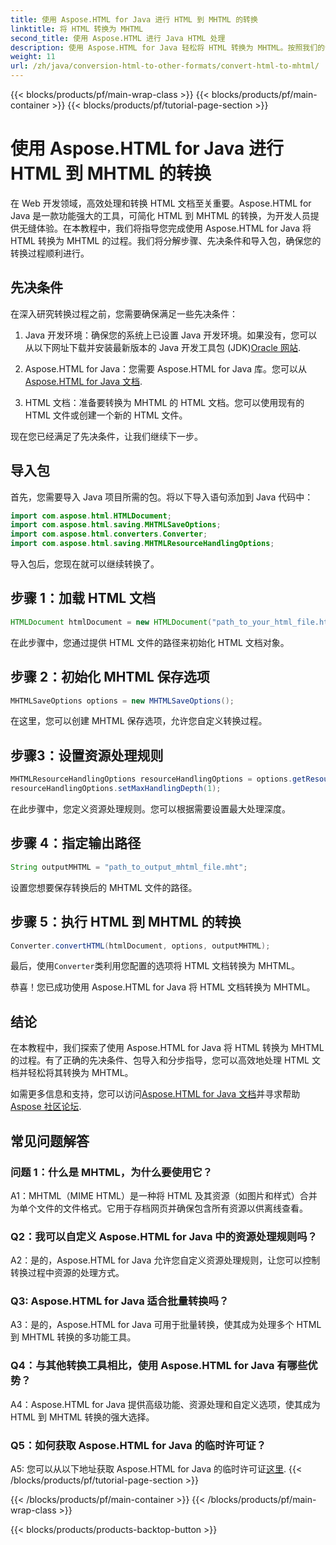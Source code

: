 ```yaml
---
title: 使用 Aspose.HTML for Java 进行 HTML 到 MHTML 的转换
linktitle: 将 HTML 转换为 MHTML
second_title: 使用 Aspose.HTML 进行 Java HTML 处理
description: 使用 Aspose.HTML for Java 轻松将 HTML 转换为 MHTML。按照我们的分步指南进行高效的 HTML 到 MHTML 转换。
weight: 11
url: /zh/java/conversion-html-to-other-formats/convert-html-to-mhtml/
---
```


{{< blocks/products/pf/main-wrap-class >}}
{{< blocks/products/pf/main-container >}}
{{< blocks/products/pf/tutorial-page-section >}}

# 使用 Aspose.HTML for Java 进行 HTML 到 MHTML 的转换

在 Web 开发领域，高效处理和转换 HTML 文档至关重要。Aspose.HTML for Java 是一款功能强大的工具，可简化 HTML 到 MHTML 的转换，为开发人员提供无缝体验。在本教程中，我们将指导您完成使用 Aspose.HTML for Java 将 HTML 转换为 MHTML 的过程。我们将分解步骤、先决条件和导入包，确保您的转换过程顺利进行。

## 先决条件

在深入研究转换过程之前，您需要确保满足一些先决条件：

1. Java 开发环境：确保您的系统上已设置 Java 开发环境。如果没有，您可以从以下网址下载并安装最新版本的 Java 开发工具包 (JDK)[Oracle 网站](https://www.oracle.com/java/technologies/javase-downloads.html).

2.  Aspose.HTML for Java：您需要 Aspose.HTML for Java 库。您可以从[Aspose.HTML for Java 文档](https://reference.aspose.com/html/java/).

3. HTML 文档：准备要转换为 MHTML 的 HTML 文档。您可以使用现有的 HTML 文件或创建一个新的 HTML 文件。

现在您已经满足了先决条件，让我们继续下一步。

## 导入包

首先，您需要导入 Java 项目所需的包。将以下导入语句添加到 Java 代码中：

```java
import com.aspose.html.HTMLDocument;
import com.aspose.html.saving.MHTMLSaveOptions;
import com.aspose.html.converters.Converter;
import com.aspose.html.saving.MHTMLResourceHandlingOptions;
```

导入包后，您现在就可以继续转换了。

## 步骤 1：加载 HTML 文档

```java
HTMLDocument htmlDocument = new HTMLDocument("path_to_your_html_file.html");
```

在此步骤中，您通过提供 HTML 文件的路径来初始化 HTML 文档对象。

## 步骤 2：初始化 MHTML 保存选项

```java
MHTMLSaveOptions options = new MHTMLSaveOptions();
```

在这里，您可以创建 MHTML 保存选项，允许您自定义转换过程。

## 步骤3：设置资源处理规则

```java
MHTMLResourceHandlingOptions resourceHandlingOptions = options.getResourceHandlingOptions();
resourceHandlingOptions.setMaxHandlingDepth(1);
```

在此步骤中，您定义资源处理规则。您可以根据需要设置最大处理深度。

## 步骤 4：指定输出路径

```java
String outputMHTML = "path_to_output_mhtml_file.mht";
```

设置您想要保存转换后的 MHTML 文件的路径。

## 步骤 5：执行 HTML 到 MHTML 的转换

```java
Converter.convertHTML(htmlDocument, options, outputMHTML);
```

最后，使用`Converter`类利用您配置的选项将 HTML 文档转换为 MHTML。

恭喜！您已成功使用 Aspose.HTML for Java 将 HTML 文档转换为 MHTML。

## 结论

在本教程中，我们探索了使用 Aspose.HTML for Java 将 HTML 转换为 MHTML 的过程。有了正确的先决条件、包导入和分步指导，您可以高效地处理 HTML 文档并轻松将其转换为 MHTML。

如需更多信息和支持，您可以访问[Aspose.HTML for Java 文档](https://reference.aspose.com/html/java/)并寻求帮助[Aspose 社区论坛](https://forum.aspose.com/).

## 常见问题解答

### 问题 1：什么是 MHTML，为什么要使用它？

A1：MHTML（MIME HTML）是一种将 HTML 及其资源（如图片和样式）合并为单个文件的文件格式。它用于存档网页并确保包含所有资源以供离线查看。

### Q2：我可以自定义 Aspose.HTML for Java 中的资源处理规则吗？

A2：是的，Aspose.HTML for Java 允许您自定义资源处理规则，让您可以控制转换过程中资源的处理方式。

### Q3: Aspose.HTML for Java 适合批量转换吗？

A3：是的，Aspose.HTML for Java 可用于批量转换，使其成为处理多个 HTML 到 MHTML 转换的多功能工具。

### Q4：与其他转换工具相比，使用 Aspose.HTML for Java 有哪些优势？

A4：Aspose.HTML for Java 提供高级功能、资源处理和自定义选项，使其成为 HTML 到 MHTML 转换的强大选择。

### Q5：如何获取 Aspose.HTML for Java 的临时许可证？

A5: 您可以从以下地址获取 Aspose.HTML for Java 的临时许可证[这里](https://purchase.aspose.com/temporary-license/).
{{< /blocks/products/pf/tutorial-page-section >}}

{{< /blocks/products/pf/main-container >}}
{{< /blocks/products/pf/main-wrap-class >}}

{{< blocks/products/products-backtop-button >}}
